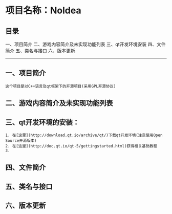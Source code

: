# 项目名称：Noldea

## 目录

 一、项目简介
 二、游戏内容简介及未实现功能列表
 三、qt开发环境安装
 四、文件简介
 五、类名与接口
 六、版本更新

---

## 一、项目简介

    这个项目是以C++语言及qt框架下的开源项目(采用GPL开源协议)

## 二、游戏内容简介及未实现功能列表

## 三、qt开发环境的安装：

    1. 在[这里](http://download.qt.io/archive/qt/)下载qt开发环境(注意使用Open Source开源版本)
    2. 在[这里](http://doc.qt.io/qt-5/gettingstarted.html)获得相关基础教程
    3.

## 四、文件简介

## 五、类名与接口

## 六、版本更新
